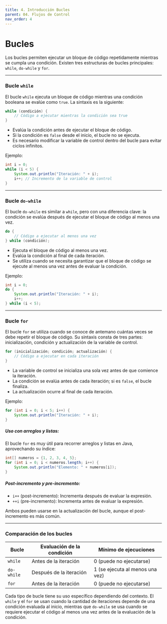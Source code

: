 ```yaml
---
title: 4. Introducción Bucles
parent: 04. Flujos de Control
nav_order: 4
---
```


# Bucles

Los bucles permiten ejecutar un bloque de código repetidamente mientras se cumpla una condición. Existen tres estructuras de bucles principales: `while`, `do-while` y `for`.

---
### Bucle `while`
El bucle `while` ejecuta un bloque de código mientras una condición booleana se evalúe como `true`. La sintaxis es la siguiente:

```java
while (condición) {
    // Código a ejecutar mientras la condición sea true
}
```

- Evalúa la condición antes de ejecutar el bloque de código.
- Si la condición es `false` desde el inicio, el bucle no se ejecuta.
- Es necesario modificar la variable de control dentro del bucle para evitar ciclos infinitos.

 Ejemplo:

```java
int i = 0;
while (i < 5) {
    System.out.println("Iteración: " + i);
    i++; // Incremento de la variable de control
}
```

---
### Bucle `do-while`
El bucle `do-while` es similar a `while`, pero con una diferencia clave: la condición se evalúa después de ejecutar el bloque de código al menos una vez.

```java
do {
    // Código a ejecutar al menos una vez
} while (condición);
```

- Ejecuta el bloque de código al menos una vez.
- Evalúa la condición al final de cada iteración.
- Se utiliza cuando se necesita garantizar que el bloque de código se ejecute al menos una vez antes de evaluar la condición.

Ejemplo:

```java
int i = 0;
do {
    System.out.println("Iteración: " + i);
    i++;
} while (i < 5);
```

---
### Bucle `for`
El bucle `for` se utiliza cuando se conoce de antemano cuántas veces se debe repetir el bloque de código. Su sintaxis consta de tres partes: inicialización, condición y actualización de la variable de control.

```java
for (inicialización; condición; actualización) {
    // Código a ejecutar en cada iteración
}
```

- La variable de control se inicializa una sola vez antes de que comience la iteración.
- La condición se evalúa antes de cada iteración; si es `false`, el bucle finaliza.
- La actualización ocurre al final de cada iteración.

 Ejemplo:

```java
for (int i = 0; i < 5; i++) {
    System.out.println("Iteración: " + i);
}
```

##### Uso con arreglos y listas:
El bucle `for` es muy útil para recorrer arreglos y listas en Java, aprovechando su índice:

```java
int[] numeros = {1, 2, 3, 4, 5};
for (int i = 0; i < numeros.length; i++) {
    System.out.println("Elemento: " + numeros[i]);
}
```

##### Post-incremento y pre-incremento:
- `i++` (post-incremento): Incrementa después de evaluar la expresión.
- `++i` (pre-incremento): Incrementa antes de evaluar la expresión.

Ambos pueden usarse en la actualización del bucle, aunque el post-incremento es más común.

---
### Comparación de los bucles

|Bucle|Evaluación de la condición|Mínimo de ejecuciones|
|---|---|---|
|`while`|Antes de la iteración|0 (puede no ejecutarse)|
|`do-while`|Después de la iteración|1 (se ejecuta al menos una vez)|
|`for`|Antes de la iteración|0 (puede no ejecutarse)|

Cada tipo de bucle tiene su uso específico dependiendo del contexto. El `while` y el `for` se usan cuando la cantidad de iteraciones depende de una condición evaluada al inicio, mientras que `do-while` se usa cuando se requiere ejecutar el código al menos una vez antes de la evaluación de la condición.

